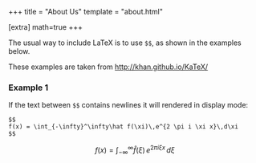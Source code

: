 +++
title = "About Us"
template = "about.html"

[extra]
math=true
+++

The usual way to include LaTeX is to use `$$`, as shown in the examples below.

These examples are taken from <http://khan.github.io/KaTeX/>

### Example 1
If the text between `$$` contains newlines it will rendered in display mode:
```
$$
f(x) = \int_{-\infty}^\infty\hat f(\xi)\,e^{2 \pi i \xi x}\,d\xi
$$
```

$$
f(x) = \int_{-\infty}^\infty\hat f(\xi)\,e^{2 \pi i \xi x}\,d\xi
$$

